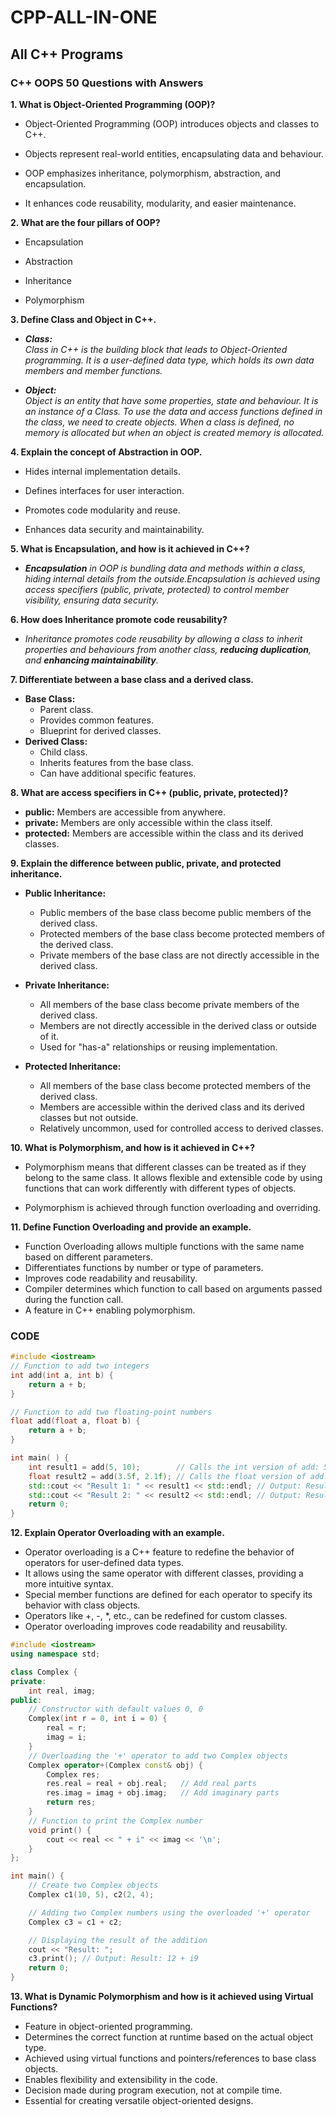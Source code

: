 # CPP-ALL-IN-ONE

## All C++ Programs

### C++ OOPS 50 Questions with Answers

**1. What is Object-Oriented Programming (OOP)?**

   - Object-Oriented Programming (OOP) introduces objects and classes to C++.

   -	Objects represent real-world entities, encapsulating data and behaviour.

   -	OOP emphasizes inheritance, polymorphism, abstraction, and encapsulation.

   -	It enhances code reusability, modularity, and easier maintenance.


**2. What are the four pillars of OOP?**

   - Encapsulation

   - Abstraction

   - Inheritance

   - Polymorphism


**3. Define Class and Object in C++.** <br>
- ***Class:***<br>
_Class in C++ is the building block that leads to Object-Oriented programming._
_It is a user-defined data type, which holds its own data members and member functions._


- ***Object:***<br>
_Object is an entity that have some properties, state and behaviour. It is an instance of a Class._
_To use the data and access functions defined in the class, we need to create objects._
_When a class is defined, no memory is allocated but when an object is created memory is allocated._


**4.	Explain the concept of Abstraction in OOP.** <br>

   - Hides internal implementation details.

   - Defines interfaces for user interaction.

   - Promotes code modularity and reuse.

   - Enhances data security and maintainability.


**5.	What is Encapsulation, and how is it achieved in C++?**

- ***Encapsulation*** _in OOP is bundling data and methods within a class, hiding internal details from the outside.Encapsulation is achieved using access specifiers (public, private, protected) to control member visibility, ensuring data security._


**6.	How does Inheritance promote code reusability?** <br>
- _Inheritance promotes code reusability by allowing a class to inherit properties and behaviours from another class, ***reducing duplication***, and ***enhancing maintainability***._


**7.	Differentiate between a base class and a derived class.** <br>

   - **Base Class:**
      - Parent class.
      - Provides common features.
      - Blueprint for derived classes.
   - **Derived Class:**
      - Child class.
      - Inherits features from the base class.
      - Can have additional specific features.


   **8.	What are access specifiers in C++ (public, private, protected)?**

   - **public:** Members are accessible from anywhere.
   - **private:** Members are only accessible within the class itself.
   - **protected:** Members are accessible within the class and its derived classes.


   **9.	Explain the difference between public, private, and protected inheritance.**

   - **Public Inheritance:**
      - Public members of the base class become public members of the derived class.
      - Protected members of the base class become protected members of the derived class.
      - Private members of the base class are not directly accessible in the derived class.

   - **Private Inheritance:**
      - All members of the base class become private members of the derived class.
      - Members are not directly accessible in the derived class or outside of it.
      - Used for "has-a" relationships or reusing implementation.

   - **Protected Inheritance:**
      - All members of the base class become protected members of the derived class.
      - Members are accessible within the derived class and its derived classes but not outside.
      - Relatively uncommon, used for controlled access to derived classes.

   **10.	What is Polymorphism, and how is it achieved in C++?**

   - Polymorphism means that different classes can be treated as if they belong to the same class. It allows flexible and extensible code by using functions that can work differently with different types of objects.

   - Polymorphism is achieved through function overloading and overriding.
   


   **11.	Define Function Overloading and provide an example.**

   - Function Overloading allows multiple functions with the same name based on different parameters.
   - Differentiates functions by number or type of parameters.
   - Improves code readability and reusability.
   - Compiler determines which function to call based on arguments passed during the function call.
   - A feature in C++ enabling polymorphism.

### CODE

```C++
#include <iostream>
// Function to add two integers
int add(int a, int b) {
    return a + b;
}

// Function to add two floating-point numbers
float add(float a, float b) {
    return a + b;
}

int main( ) {
    int result1 = add(5, 10);        // Calls the int version of add: 5 + 10 = 15
    float result2 = add(3.5f, 2.1f); // Calls the float version of add: 3.5 + 2.1 = 5.6
    std::cout << "Result 1: " << result1 << std::endl; // Output: Result 1: 15
    std::cout << "Result 2: " << result2 << std::endl; // Output: Result 2: 5.6
    return 0;
}
```

   **12.	Explain Operator Overloading with an example.**

   - Operator overloading is a C++ feature to redefine the behavior of operators for user-defined data types.
   - It allows using the same operator with different classes, providing a more intuitive syntax.
   - Special member functions are defined for each operator to specify its behavior with class objects.
   - Operators like +, -, *, etc., can be redefined for custom classes.
   - Operator overloading improves code readability and reusability.

```C++ 
#include <iostream>
using namespace std;

class Complex {
private:
    int real, imag;
public:
    // Constructor with default values 0, 0
    Complex(int r = 0, int i = 0) {
        real = r;
        imag = i;
    }
    // Overloading the '+' operator to add two Complex objects
    Complex operator+(Complex const& obj) {
        Complex res;
        res.real = real + obj.real;   // Add real parts
        res.imag = imag + obj.imag;   // Add imaginary parts
        return res;
    }
    // Function to print the Complex number
    void print() {
        cout << real << " + i" << imag << '\n';
    }
};

int main() {
    // Create two Complex objects
    Complex c1(10, 5), c2(2, 4);

    // Adding two Complex numbers using the overloaded '+' operator
    Complex c3 = c1 + c2;

    // Displaying the result of the addition
    cout << "Result: ";
    c3.print(); // Output: Result: 12 + i9
    return 0;
}
```

   **13.	What is Dynamic Polymorphism and how is it achieved using Virtual Functions?**

   - Feature in object-oriented programming.
   - Determines the correct function at runtime based on the actual object type.
   - Achieved using virtual functions and pointers/references to base class objects.
   - Enables flexibility and extensibility in the code.
   - Decision made during program execution, not at compile time.
   - Essential for creating versatile object-oriented designs.
